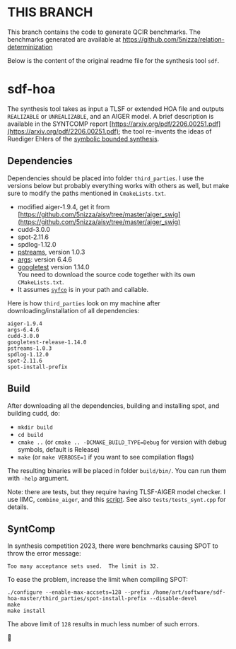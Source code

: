 # THIS BRANCH

This branch contains the code to generate QCIR benchmarks.
The benchmarks generated are available at
https://github.com/5nizza/relation-determinization


Below is the content of the original readme file for the synthesis tool `sdf`.


# sdf-hoa

The synthesis tool takes as input a TLSF or extended HOA file
and outputs `REALIZABLE` or `UNREALIZABLE`, and an AIGER model.
A brief description is available in the SYNTCOMP report
[https://arxiv.org/pdf/2206.00251.pdf](https://arxiv.org/pdf/2206.00251.pdf);
the tool re-invents the ideas of Ruediger Ehlers of the [symbolic bounded synthesis](https://ruediger-ehlers.de/papers/fmsd2012.pdf).


## Dependencies
Dependencies should be placed into folder `third_parties`.
I use the versions below but probably everything works with others as well,
but make sure to modify the paths mentioned in `CmakeLists.txt`.

- modified aiger-1.9.4, get it from [https://github.com/5nizza/aisy/tree/master/aiger_swig](https://github.com/5nizza/aisy/tree/master/aiger_swig)
- cudd-3.0.0
- spot-2.11.6
- spdlog-1.12.0
- [pstreams](http://pstreams.sourceforge.net/), version 1.0.3
- [args](https://github.com/Taywee/args): version 6.4.6
- [googletest](https://github.com/google/googletest) version 1.14.0\
  You need to download the source code together with its own `CMakeLists.txt`.
- It assumes [`syfco`](https://github.com/gaperez64/syfco) is in your path and callable.

Here is how `third_parties` look on my machine after downloading/installation of all dependencies:
```
aiger-1.9.4
args-6.4.6
cudd-3.0.0
googletest-release-1.14.0
pstreams-1.0.3
spdlog-1.12.0
spot-2.11.6
spot-install-prefix
```

## Build
After downloading all the dependencies, building and installing spot, and building cudd, do:

- `mkdir build`
- `cd build`
- `cmake ..` (or `cmake .. -DCMAKE_BUILD_TYPE=Debug` for version with debug symbols, default is Release)
- `make` (or `make VERBOSE=1` if you want to see compilation flags)

The resulting binaries will be placed in folder `build/bin/`.
You can run them with `-help` argument.

Note: there are tests, but they require having TLSF-AIGER model checker.
I use IIMC, `combine_aiger`, and this [script](https://gist.github.com/5nizza/14488e6fce0a29d297a38daefc95a1a8).
See also `tests/tests_synt.cpp` for details.

## SyntComp

In synthesis competition 2023, there were benchmarks causing SPOT to throw the error message:
```
Too many acceptance sets used.  The limit is 32.
```
To ease the problem, increase the limit when compiling SPOT:
```
./configure --enable-max-accsets=128 --prefix /home/art/software/sdf-hoa-master/third_parties/spot-install-prefix --disable-devel
make
make install
```
The above limit of `128` results in much less number of such errors.

🐾
